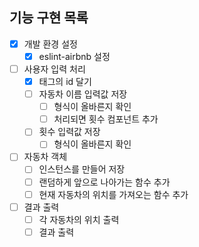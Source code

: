 ## 기능 구현 목록
- [x] 개발 환경 설정
  - [x] eslint-airbnb 설정
- [ ] 사용자 입력 처리
  - [x] 태그의 id 달기
  - [ ] 자동차 이름 입력값 저장
    - [ ] 형식이 올바른지 확인
    - [ ] 처리되면 횟수 컴포넌트 추가
  - [ ] 횟수 입력값 저장
    - [ ] 형식이 올바른지 확인
- [ ] 자동차 객체
  - [ ] 인스턴스를 만들어 저장
  - [ ] 랜덤하게 앞으로 나아가는 함수 추가
  - [ ] 현재 자동차의 위치를 가져오는 함수 추가
- [ ] 결과 출력
  - [ ] 각 자동차의 위치 출력
  - [ ] 결과 출력
